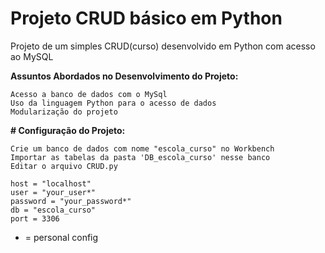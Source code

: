 # Projeto CRUD básico em Python

Projeto de um simples CRUD(curso) desenvolvido em Python com acesso ao MySQL

**Assuntos Abordados no Desenvolvimento do Projeto:**

```
Acesso a banco de dados com o MySql
Uso da linguagem Python para o acesso de dados
Modularização do projeto

```

**# Configuração do Projeto:**

```
Crie um banco de dados com nome "escola_curso" no Workbench
Importar as tabelas da pasta 'DB_escola_curso' nesse banco
Editar o arquivo CRUD.py

host = "localhost"
user = "your_user*"
password = "your_password*"
db = "escola_curso"
port = 3306
```
* = personal config
